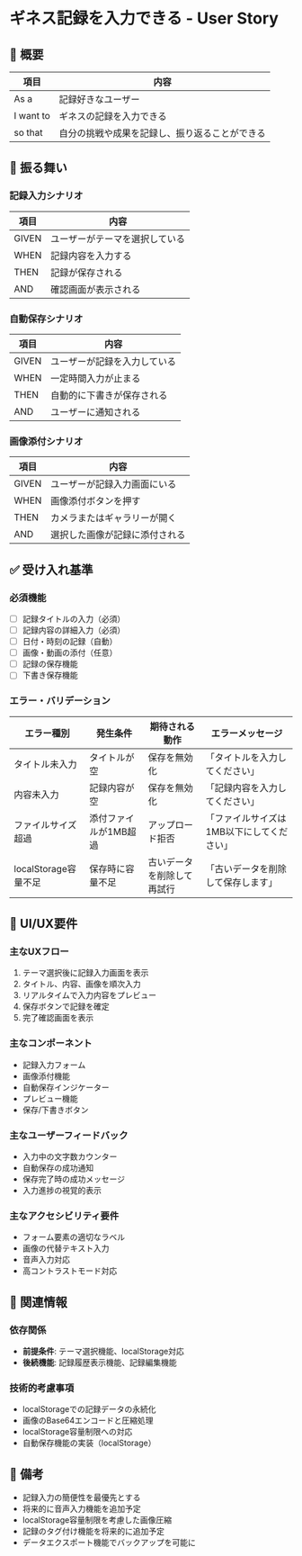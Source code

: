# ギネス記録を入力できる - User Story

## 📖 概要

| 項目 | 内容 |
|------|------|
| As a | 記録好きなユーザー |
| I want to | ギネスの記録を入力できる |
| so that | 自分の挑戦や成果を記録し、振り返ることができる |


## 🔄 振る舞い

### 記録入力シナリオ

| 項目 | 内容 |
|------|------|
| GIVEN | ユーザーがテーマを選択している |
| WHEN | 記録内容を入力する |
| THEN | 記録が保存される |
| AND | 確認画面が表示される |

### 自動保存シナリオ

| 項目 | 内容 |
|------|------|
| GIVEN | ユーザーが記録を入力している |
| WHEN | 一定時間入力が止まる |
| THEN | 自動的に下書きが保存される |
| AND | ユーザーに通知される |

### 画像添付シナリオ

| 項目 | 内容 |
|------|------|
| GIVEN | ユーザーが記録入力画面にいる |
| WHEN | 画像添付ボタンを押す |
| THEN | カメラまたはギャラリーが開く |
| AND | 選択した画像が記録に添付される |


## ✅ 受け入れ基準

### 必須機能
- [ ] 記録タイトルの入力（必須）
- [ ] 記録内容の詳細入力（必須）
- [ ] 日付・時刻の記録（自動）
- [ ] 画像・動画の添付（任意）
- [ ] 記録の保存機能
- [ ] 下書き保存機能

### エラー・バリデーション
| エラー種別 | 発生条件 | 期待される動作 | エラーメッセージ |
|------------|----------|----------------|------------------|
| タイトル未入力 | タイトルが空 | 保存を無効化 | 「タイトルを入力してください」 |
| 内容未入力 | 記録内容が空 | 保存を無効化 | 「記録内容を入力してください」 |
| ファイルサイズ超過 | 添付ファイルが1MB超過 | アップロード拒否 | 「ファイルサイズは1MB以下にしてください」 |
| localStorage容量不足 | 保存時に容量不足 | 古いデータを削除して再試行 | 「古いデータを削除して保存します」 |


## 🎨 UI/UX要件

### 主なUXフロー
1. テーマ選択後に記録入力画面を表示
2. タイトル、内容、画像を順次入力
3. リアルタイムで入力内容をプレビュー
4. 保存ボタンで記録を確定
5. 完了確認画面を表示

### 主なコンポーネント
- 記録入力フォーム
- 画像添付機能
- 自動保存インジケーター
- プレビュー機能
- 保存/下書きボタン

### 主なユーザーフィードバック
- 入力中の文字数カウンター
- 自動保存の成功通知
- 保存完了時の成功メッセージ
- 入力進捗の視覚的表示

### 主なアクセシビリティ要件
- フォーム要素の適切なラベル
- 画像の代替テキスト入力
- 音声入力対応
- 高コントラストモード対応


## 🔗 関連情報

### 依存関係
- **前提条件**: テーマ選択機能、localStorage対応
- **後続機能**: 記録履歴表示機能、記録編集機能

### 技術的考慮事項
- localStorageでの記録データの永続化
- 画像のBase64エンコードと圧縮処理
- localStorage容量制限への対応
- 自動保存機能の実装（localStorage）

## 📝 備考
- 記録入力の簡便性を最優先とする
- 将来的に音声入力機能を追加予定
- localStorage容量制限を考慮した画像圧縮
- 記録のタグ付け機能を将来的に追加予定
- データエクスポート機能でバックアップを可能に 